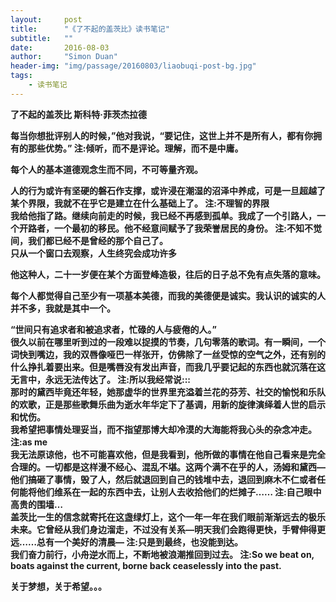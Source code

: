 ```yaml
---
layout:     post
title:      "《了不起的盖茨比》读书笔记"
subtitle:   ""
date:       2016-08-03
author:     "Simon Duan"
header-img: "img/passage/20160803/liaobuqi-post-bg.jpg"
tags:
    - 读书笔记
---
```

<b> 了不起的盖茨比  斯科特·菲茨杰拉德



每当你想批评别人的时候，”他对我说，“要记住，这世上并不是所有人，都有你拥有的那些优势。”
注:倾听，而不是评论。理解，而不是中庸。

<section>

每个人的基本道德观念生而不同，不可等量齐观。

<section>
人的行为或许有坚硬的磐石作支撑，或许浸在潮湿的沼泽中养成，可是一旦超越了某个界限，我就不在乎它是建立在什么基础上了。
注:不理智的界限

<section>
 我给他指了路。继续向前走的时候，我已经不再感到孤单。我成了一个引路人，一个开路者，一个最初的移民。他不经意间赋予了我荣誉居民的身份。
注:不知不觉间，我们都已经不是曾经的那个自己了。

<section>
 只从一个窗口去观察，人生终究会成功许多
<section>

他这种人，二十一岁便在某个方面登峰造极，往后的日子总不免有点失落的意味。

<section>

每个人都觉得自己至少有一项基本美德，而我的美德便是诚实。我认识的诚实的人并不多，我就是其中一个。

<section>
 “世间只有追求者和被追求者，忙碌的人与疲倦的人。”

<section>
很久以前在哪里听到过的一段难以捉摸的节奏，几句零落的歌词。有一瞬间，一个词快到嘴边，我的双唇像哑巴一样张开，仿佛除了一丝受惊的空气之外，还有别的什么挣扎着要出来。但是嘴唇没有发出声音，而我几乎要记起的东西也就沉落在这无言中，永远无法传达了。
注:所以我经常说:::

<section>
那时的黛西毕竟还年轻，她那虚华的世界里充溢着兰花的芬芳、社交的愉悦和乐队的欢歌，正是那些歌舞乐曲为逝水年华定下了基调，用新的旋律演绎着人世的启示和忧伤。

<section>
我希望把事情处理妥当，而不指望那博大却冷漠的大海能将我心头的杂念冲走。
注:as me

<section>
我无法原谅他，也不可能喜欢他，但是我看到，他所做的事情在他自己看来是完全合理的。一切都是这样漫不经心、混乱不堪。这两个满不在乎的人，汤姆和黛西—他们搞砸了事情，毁了人，然后就退回到自己的钱堆中去，退回到麻木不仁或者任何能将他们维系在一起的东西中去，让别人去收拾他们的烂摊子……
注:自己眼中高贵的围墙…

<section>
盖茨比一生的信念就寄托在这盏绿灯上，这个一年一年在我们眼前渐渐远去的极乐未来。它曾经从我们身边溜走，不过没有关系—明天我们会跑得更快，手臂伸得更远……总有一个美好的清晨—
注:只是到最终，也没能到达。

<section>
我们奋力前行，小舟逆水而上，不断地被浪潮推回到过去。
注:So we beat on, boats against the current, borne back ceaselessly into the past.

关于梦想，关于希望。。。
